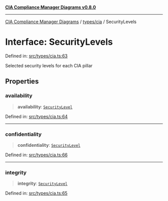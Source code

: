 [**CIA Compliance Manager Diagrams v0.8.0**](../../../README.md)

***

[CIA Compliance Manager Diagrams](../../../modules.md) / [types/cia](../README.md) / SecurityLevels

# Interface: SecurityLevels

Defined in: [src/types/cia.ts:63](https://github.com/Hack23/cia-compliance-manager/blob/cb6149c89796a3270553cf52dea8f2c5b402dd17/src/types/cia.ts#L63)

Selected security levels for each CIA pillar

## Properties

### availability

> **availability**: [`SecurityLevel`](../type-aliases/SecurityLevel.md)

Defined in: [src/types/cia.ts:64](https://github.com/Hack23/cia-compliance-manager/blob/cb6149c89796a3270553cf52dea8f2c5b402dd17/src/types/cia.ts#L64)

***

### confidentiality

> **confidentiality**: [`SecurityLevel`](../type-aliases/SecurityLevel.md)

Defined in: [src/types/cia.ts:66](https://github.com/Hack23/cia-compliance-manager/blob/cb6149c89796a3270553cf52dea8f2c5b402dd17/src/types/cia.ts#L66)

***

### integrity

> **integrity**: [`SecurityLevel`](../type-aliases/SecurityLevel.md)

Defined in: [src/types/cia.ts:65](https://github.com/Hack23/cia-compliance-manager/blob/cb6149c89796a3270553cf52dea8f2c5b402dd17/src/types/cia.ts#L65)

